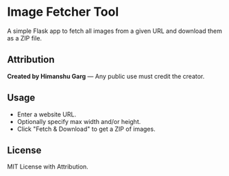 # Image Fetcher Tool

A simple Flask app to fetch all images from a given URL and download them as a ZIP file.

## Attribution
**Created by Himanshu Garg** — Any public use must credit the creator.

## Usage
- Enter a website URL.
- Optionally specify max width and/or height.
- Click "Fetch & Download" to get a ZIP of images.

## License
MIT License with Attribution.
